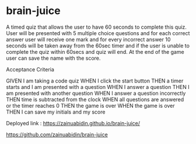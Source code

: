# brain-juice


 A timed quiz that allows the user to have 60 seconds to complete this quiz.
 User will be presented with 5 multiple choice questions and for each correct answer user will receive one mark and for every incorrect  answer 10 seconds will be taken away from the 60sec timer and if the user is unable to 
complete the quiz within 60secs and quiz will end.
At the end of the game user can save the name with the score.



Acceptance Criteria

GIVEN I am taking a code quiz WHEN I click the start button THEN a timer starts and I am presented with a question WHEN I answer a question THEN I am presented with another question WHEN I answer a question incorrectly THEN time is subtracted from the clock WHEN all questions are answered or the timer reaches 0 THEN the game is over WHEN the game is over THEN I can save my initials and my score








Deployed link : https://zainuabidin.github.io/brain-juice/

https://github.com/zainuabidin/brain-juice
